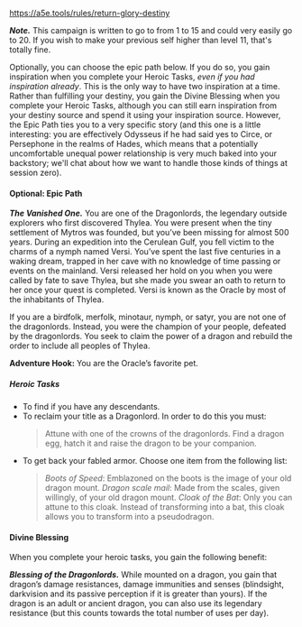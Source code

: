 https://a5e.tools/rules/return-glory-destiny

***Note.*** This campaign is written to go to from 1 to 15 and could very easily go to 20. If you wish to make your previous self higher than level 11, that's totally fine. 

Optionally, you can choose the epic path below. If you do so, you gain inspiration when you complete your Heroic Tasks, *even if you had inspiration already*. This is the only way to have two inspiration at a time. Rather than fulfilling your destiny, you gain the Divine Blessing when you complete your Heroic Tasks, although you can still earn inspiration from your destiny source and spend it using your inspiration source. However, the Epic Path ties you to a very specific story (and this one is a little interesting: you are effectively Odysseus if he had said yes to Circe, or Persephone in the realms of Hades, which means that a potentially uncomfortable unequal power relationship is very much baked into your backstory; we'll chat about how we want to handle those kinds of things at session zero). 
#### Optional: Epic Path

***The Vanished One.***
You are one of the Dragonlords, the legendary outside explorers who first discovered Thylea. You were present when the tiny settlement of Mytros was founded, but you’ve been missing for almost 500 years. During an expedition into the Cerulean Gulf, you fell victim to the charms of a nymph named Versi. You’ve spent the last five centuries in a waking dream, trapped in her cave with no knowledge of time passing or events on the mainland. Versi released her hold on you when you were called by fate to save Thylea, but she made you swear an oath to return to her once your quest is completed. Versi is known as the Oracle by most of the inhabitants of Thylea. 

If you are a birdfolk, merfolk, minotaur, nymph, or satyr, you are not one of the dragonlords. Instead, you were the champion of your people, defeated by the dragonlords. You seek to claim the power of a dragon and rebuild the order to include all peoples of Thylea. 

**Adventure Hook:** You are the Oracle’s favorite pet. 
##### Heroic Tasks 
- To find if you have any descendants. 
- To reclaim your title as a Dragonlord. In order to do this you must: 
	> Attune with one of the crowns of the dragonlords.
	> Find a dragon egg, hatch it and raise the dragon to be your companion. 
- To get back your fabled armor. Choose one item from the following list: 
	> *Boots of Speed*: Emblazoned on the boots is the image of your old dragon mount. 
	> *Dragon scale mail*: Made from the scales, given willingly, of your old dragon mount. 
	> *Cloak of the Bat*: Only you can attune to this cloak. Instead of transforming into a bat, this cloak allows you to transform into a pseudodragon.
	

#### Divine Blessing
When you complete your heroic tasks, you gain the following benefit:

***Blessing of the Dragonlords.*** While mounted on a dragon, you gain that dragon’s damage resistances, damage immunities and senses (blindsight, darkvision and its passive perception if it is greater than yours). If the dragon is an adult or ancient dragon, you can also use its legendary resistance (but this counts towards the total number of uses per day).